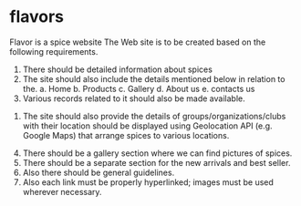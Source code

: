 # flavors
Flavor is a spice website 
The Web site is to be created based on the following requirements.
1. There should be detailed information about spices
2. The site should also include the details mentioned below in relation to the.
a. Home
b. Products
c. Gallery
d. About us 
e. contacts us 
3. Various records related to it should also be made available.
1) The site should also provide the details of groups/organizations/clubs with their location should be displayed using Geolocation API (e.g. Google Maps) that arrange spices to various locations.
4. There should be a gallery section where we can find pictures of spices.
5. There should be a separate section for the new arrivals and best seller.
6. Also there should be general guidelines.
7. Also each link must be properly hyperlinked; images must be used wherever
necessary.
